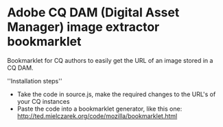 Adobe CQ DAM (Digital Asset Manager) image extractor bookmarklet
==================================

Bookmarklet for CQ authors to easily get the URL of an image stored in a CQ DAM.

''Installation steps''

* Take the code in source.js, make the required changes to the URL's of your CQ instances
* Paste the code into a bookmarklet generator, like this one: http://ted.mielczarek.org/code/mozilla/bookmarklet.html
